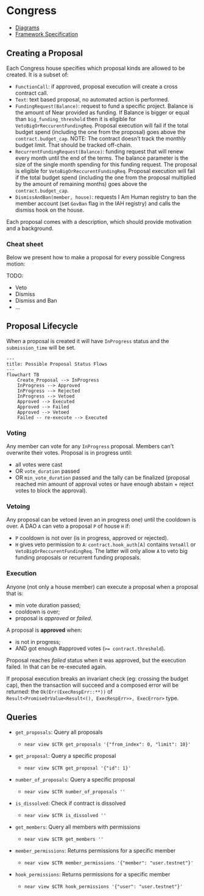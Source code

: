 # Congress

- [Diagrams](https://miro.com/app/board/uXjVMqJRr_U=/)
- [Framework Specification](https://near-ndc.notion.site/NDC-V1-Framework-V3-1-Updated-1af84fe7cc204087be70ea7ffee4d23f?pvs=4)

## Creating a Proposal

Each Congress house specifies which proposal kinds are allowed to be created. It is a subset of:

- `FunctionCall`: if approved, proposal execution will create a cross contract call.
- `Text`: text based proposal, no automated action is performed.
- `FundingRequest(Balance)`: request to fund a specific project. Balance is the amount of Near provided as funding. If Balance is bigger or equal than `big_funding_threshold` then it is eligible for `VetoBigOrReccurentFundingReq`. Proposal execution will fail if the total budget spend (including the one from the proposal) goes above the `contract.budget_cap`.
  NOTE: The contract doesn't track the monthly budget limit. That should be tracked off-chain.
- `RecurrentFundingRequest(Balance)`: funding request that will renew every month until the end of the terms. The balance parameter is the size of the single month spending for this funding request. The proposal is eligible for
  `VetoBigOrReccurentFundingReq`. Proposal execution will fail if the total budget spend (including the one from the proposal multiplied by the amount of remaining months) goes above the `contract.budget_cap`.
- `DismissAndBan(member, house)`: requests I Am Human registry to ban the member account (set `GovBan` flag in the IAH registry) and calls the dismiss hook on the house.

Each proposal comes with a description, which should provide motivation and a background.

### Cheat sheet

Below we present how to make a proposal for every possible Congress motion:

TODO:

- Veto
- Dismiss
- Dismiss and Ban
- ...

## Proposal Lifecycle

When a proposal is created it will have `InProgress` status and the `submission_time` will be set.

```mermaid
---
title: Possible Proposal Status Flows
---
flowchart TB
    Create_Proposal --> InProgress
    InProgress --> Approved
    InProgress --> Rejected
    InProgress --> Vetoed
    Approved --> Executed
    Approved --> Failed
    Approved --> Vetoed
    Failed -- re-execute --> Executed
```

### Voting

Any member can vote for any `InProgress` proposal. Members can't overwrite their votes. Proposal is in progress until:

- all votes were cast
- OR `vote_duration` passed
- OR `min_vote_duration` passed and the tally can be finalized (proposal reached min amount of approval votes or have enough abstain + reject votes to block the approval).

### Vetoing

Any proposal can be vetoed (even an in progress one) until the cooldown is over.
A DAO `A` can veto a proposal `P` of house `H` if:

- `P` cooldown is not over (is in progress, approved or rejected).
- `H` gives veto permission to `A`: `contract.hook_auth[A]` contains `VetoAll` or `VetoBigOrReccurentFundingReq`. The latter will only allow `A` to veto big funding proposals or recurrent funding proposals.

### Execution

Anyone (not only a house member) can execute a proposal when a proposal that is:

- min vote duration passed;
- cooldown is over;
- proposal is _approved_ or _failed_.

A proposal is **approved** when:

- is not in progress;
- AND got enough #approved votes (`>= contract.threshold`).

Proposal reaches _failed_ status when it was approved, but the execution failed. In that can be re-executed again.

If proposal execution breaks an invariant check (eg: crossing the budget cap), then the transaction will succeed and a composed error will be returned: the `Ok(Err(ExecRespErr::**))` of `Result<PromiseOrValue<Result<(), ExecRespErr>>, ExecError>` type.

## Queries

- `get_proposals`: Query all proposals

  - `near view $CTR get_proposals '{"from_index": 0, "limit": 10}'`

- `get_proposal`: Query a specific proposal

  - `near view $CTR get_proposal '{"id": 1}'`

- `number_of_proposals`: Query a specific proposal

  - `near view $CTR number_of_proposals ''`

- `is_dissolved`: Check if contract is dissolved

  - `near view $CTR is_dissolved ''`

- `get_members`: Query all members with permissions

  - `near view $CTR get_members ''`

- `member_permissions`: Returns permissions for a specific member

  - `near view $CTR member_permissions '{"member": "user.testnet"}'`

- `hook_permissions`: Returns permissions for a specific member
  - `near view $CTR hook_permissions '{"user": "user.testnet"}'`
